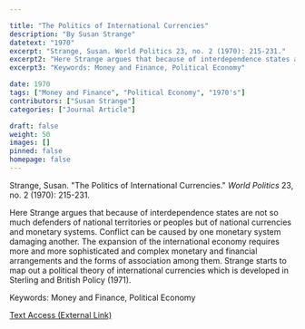 ```yaml
---

title: "The Politics of International Currencies"
description: "By Susan Strange"
datetext: "1970"
excerpt: "Strange, Susan. World Politics 23, no. 2 (1970): 215-231."
excerpt2: "Here Strange argues that because of interdependence states are not so much defenders of national territories or peoples but of national currencies and monetary systems. Conflict can be caused by one monetary system damaging another. The expansion of the international economy requires more and more sophisticated and complex monetary and financial arrangements and the forms of association among them. Strange starts to map out a political theory of international currencies which is developed in Sterling and British Policy (1971)."
excerpt3: "Keywords: Money and Finance, Political Economy"

date: 1970
tags: ["Money and Finance", "Political Economy", "1970's"]
contributors: ["Susan Strange"]
categories: ["Journal Article"]

draft: false
weight: 50
images: []
pinned: false
homepage: false
---
```


Strange, Susan. "The Politics of International Currencies." *World Politics* 23, no. 2 (1970): 215-231.

Here Strange argues that because of interdependence states are not so much defenders of national territories or peoples but of national currencies and monetary systems. Conflict can be caused by one monetary system damaging another. The expansion of the international economy requires more and more sophisticated and complex monetary and financial arrangements and the forms of association among them. Strange starts to map out a political theory of international currencies which is developed in Sterling and British Policy (1971).

Keywords: Money and Finance, Political Economy

[Text Access (External Link)](https://doi.org/10.2307/200967)
